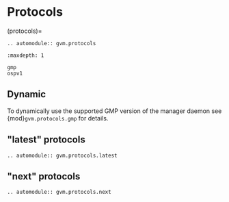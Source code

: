 # Protocols

(protocols)=

```{eval-rst}
.. automodule:: gvm.protocols
```

```{toctree}
:maxdepth: 1

gmp
ospv1
```

## Dynamic

To dynamically use the supported GMP version of the manager daemon see
{mod}`gvm.protocols.gmp` for details.

## "latest" protocols

```{eval-rst}
.. automodule:: gvm.protocols.latest

```

## "next" protocols

```{eval-rst}
.. automodule:: gvm.protocols.next
```
